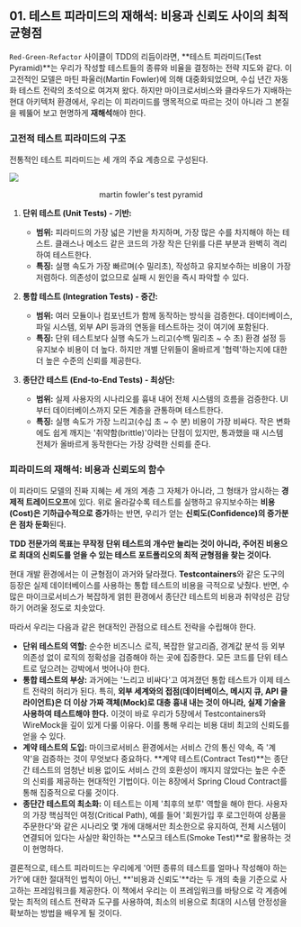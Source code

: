## 01. 테스트 피라미드의 재해석: 비용과 신뢰도 사이의 최적 균형점

`Red-Green-Refactor` 사이클이 TDD의 리듬이라면, **테스트 피라미드(Test Pyramid)**는 우리가 작성할 테스트들의 종류와 비율을 결정하는 전략 지도와 같다. 이 고전적인 모델은 마틴 파울러(Martin Fowler)에 의해 대중화되었으며, 수십 년간 자동화 테스트 전략의 초석으로 여겨져 왔다. 하지만 마이크로서비스와 클라우드가 지배하는 현대 아키텍처 환경에서, 우리는 이 피라미드를 맹목적으로 따르는 것이 아니라 그 본질을 꿰뚫어 보고 현명하게 **재해석**해야 한다.

### **고전적 테스트 피라미드의 구조**

전통적인 테스트 피라미드는 세 개의 주요 계층으로 구성된다.

![](https://wikidocs.net/images/page/300934/image_202510051707.png)
<div align="center">
martin fowler's test pyramid
</div>


1.  **단위 테스트 (Unit Tests) - 기반:**
    * **범위:** 피라미드의 가장 넓은 기반을 차지하며, 가장 많은 수를 차지해야 하는 테스트. 클래스나 메소드 같은 코드의 가장 작은 단위를 다른 부분과 완벽히 격리하여 테스트한다.
    * **특징:** 실행 속도가 가장 빠르며(수 밀리초), 작성하고 유지보수하는 비용이 가장 저렴하다. 의존성이 없으므로 실패 시 원인을 즉시 파악할 수 있다.

2.  **통합 테스트 (Integration Tests) - 중간:**
    * **범위:** 여러 모듈이나 컴포넌트가 함께 동작하는 방식을 검증한다. 데이터베이스, 파일 시스템, 외부 API 등과의 연동을 테스트하는 것이 여기에 포함된다.
    * **특징:** 단위 테스트보다 실행 속도가 느리고(수백 밀리초 ~ 수 초) 환경 설정 등 유지보수 비용이 더 높다. 하지만 개별 단위들이 올바르게 '협력'하는지에 대한 더 높은 수준의 신뢰를 제공한다.

3.  **종단간 테스트 (End-to-End Tests) - 최상단:**
    * **범위:** 실제 사용자의 시나리오를 흉내 내어 전체 시스템의 흐름을 검증한다. UI부터 데이터베이스까지 모든 계층을 관통하며 테스트한다.
    * **특징:** 실행 속도가 가장 느리고(수십 초 ~ 수 분) 비용이 가장 비싸다. 작은 변화에도 쉽게 깨지는 '취약함(brittle)'이라는 단점이 있지만, 통과했을 때 시스템 전체가 올바르게 동작한다는 가장 강력한 신뢰를 준다.

### **피라미드의 재해석: 비용과 신뢰도의 함수**

이 피라미드 모델의 진짜 지혜는 세 개의 계층 그 자체가 아니라, 그 형태가 암시하는 **경제적 트레이드오프**에 있다. 위로 올라갈수록 테스트를 실행하고 유지보수하는 **비용(Cost)은 기하급수적으로 증가**하는 반면, 우리가 얻는 **신뢰도(Confidence)의 증가분은 점차 둔화**된다.

**TDD 전문가의 목표는 무작정 단위 테스트의 개수만 늘리는 것이 아니라, 주어진 비용으로 최대의 신뢰도를 얻을 수 있는 테스트 포트폴리오의 최적 균형점을 찾는 것이다.**

현대 개발 환경에서는 이 균형점이 과거와 달라졌다. **Testcontainers**와 같은 도구의 등장은 실제 데이터베이스를 사용하는 통합 테스트의 비용을 극적으로 낮췄다. 반면, 수많은 마이크로서비스가 복잡하게 얽힌 환경에서 종단간 테스트의 비용과 취약성은 감당하기 어려울 정도로 치솟았다.

따라서 우리는 다음과 같은 현대적인 관점으로 테스트 전략을 수립해야 한다.

* **단위 테스트의 역할:** 순수한 비즈니스 로직, 복잡한 알고리즘, 경계값 분석 등 외부 의존성 없이 로직의 정확성을 검증해야 하는 곳에 집중한다. 모든 코드를 단위 테스트로 덮으려는 강박에서 벗어나야 한다.
* **통합 테스트의 부상:** 과거에는 '느리고 비싸다'고 여겨졌던 통합 테스트가 이제 테스트 전략의 허리가 된다. 특히, **외부 세계와의 접점(데이터베이스, 메시지 큐, API 클라이언트)은 더 이상 가짜 객체(Mock)로 대충 흉내 내는 것이 아니라, 실제 기술을 사용하여 테스트해야 한다.** 이것이 바로 우리가 5장에서 Testcontainers와 WireMock을 깊이 있게 다룰 이유다. 이를 통해 우리는 비용 대비 최고의 신뢰도를 얻을 수 있다.
* **계약 테스트의 도입:** 마이크로서비스 환경에서는 서비스 간의 통신 약속, 즉 '계약'을 검증하는 것이 무엇보다 중요하다. **계약 테스트(Contract Test)**는 종단간 테스트의 엄청난 비용 없이도 서비스 간의 호환성이 깨지지 않았다는 높은 수준의 신뢰를 제공하는 현대적인 기법이다. 이는 8장에서 Spring Cloud Contract를 통해 집중적으로 다룰 것이다.
* **종단간 테스트의 최소화:** 이 테스트는 이제 '최후의 보루' 역할을 해야 한다. 사용자의 가장 핵심적인 여정(Critical Path), 예를 들어 '회원가입 후 로그인하여 상품을 주문한다'와 같은 시나리오 몇 개에 대해서만 최소한으로 유지하여, 전체 시스템이 연결되어 있다는 사실만 확인하는 **스모크 테스트(Smoke Test)**로 활용하는 것이 현명하다.

결론적으로, 테스트 피라미드는 우리에게 '어떤 종류의 테스트를 얼마나 작성해야 하는가?'에 대한 절대적인 법칙이 아닌, **'비용과 신뢰도'**라는 두 개의 축을 기준으로 사고하는 프레임워크를 제공한다. 이 책에서 우리는 이 프레임워크를 바탕으로 각 계층에 맞는 최적의 테스트 전략과 도구를 사용하여, 최소의 비용으로 최대의 시스템 안정성을 확보하는 방법을 배우게 될 것이다.